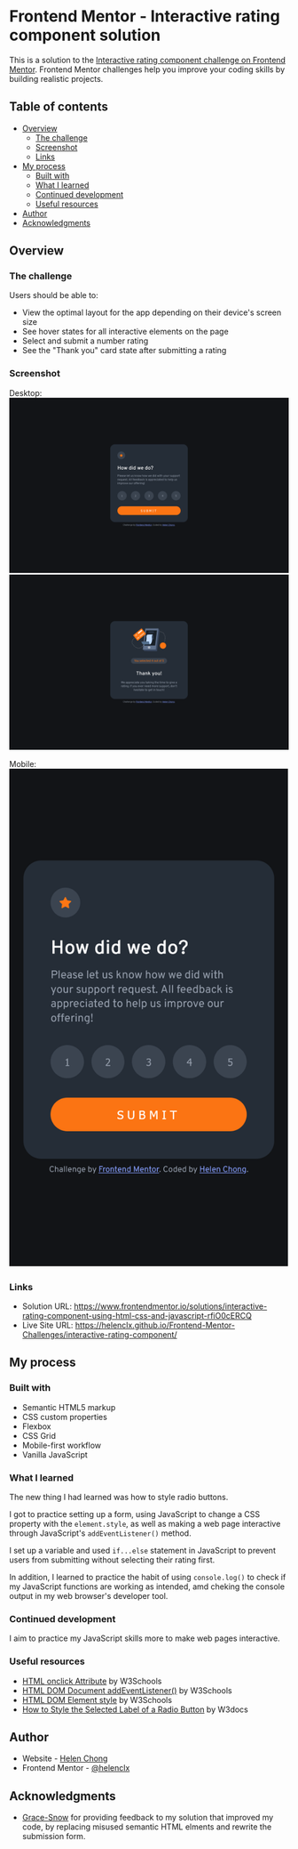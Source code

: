 # Frontend Mentor - Interactive rating component solution

This is a solution to the [Interactive rating component challenge on Frontend Mentor](https://www.frontendmentor.io/challenges/interactive-rating-component-koxpeBUmI). Frontend Mentor challenges help you improve your coding skills by building realistic projects. 

## Table of contents

- [Overview](#overview)
  - [The challenge](#the-challenge)
  - [Screenshot](#screenshot)
  - [Links](#links)
- [My process](#my-process)
  - [Built with](#built-with)
  - [What I learned](#what-i-learned)
  - [Continued development](#continued-development)
  - [Useful resources](#useful-resources)
- [Author](#author)
- [Acknowledgments](#acknowledgments)

## Overview

### The challenge

Users should be able to:

- View the optimal layout for the app depending on their device's screen size
- See hover states for all interactive elements on the page
- Select and submit a number rating
- See the "Thank you" card state after submitting a rating

### Screenshot

Desktop:  
![](./screenshot-desktop.png)
![](./screenshot-desktop-2.png)

Mobile:  
![](./screenshot-mobile.png)

### Links

- Solution URL: https://www.frontendmentor.io/solutions/interactive-rating-component-using-html-css-and-javascript-rfiO0cERCQ
- Live Site URL: https://helenclx.github.io/Frontend-Mentor-Challenges/interactive-rating-component/

## My process

### Built with

- Semantic HTML5 markup
- CSS custom properties
- Flexbox
- CSS Grid
- Mobile-first workflow
- Vanilla JavaScript

### What I learned

The new thing I had learned was how to style radio buttons.

I got to practice setting up a form, using JavaScript to change a CSS property with the `element.style`, as well as making a web page interactive through JavaScript's `addEventListener()` method.

I set up a variable and used `if...else` statement in JavaScript to prevent users from submitting without selecting their rating first.

In addition, I learned to practice the habit of using `console.log()` to check if my JavaScript functions are working as intended, amd cheking the console output in my web browser's developer tool.

### Continued development

I aim to practice my JavaScript skills more to make web pages interactive.

### Useful resources

- [HTML onclick Attribute](https://www.w3schools.com/Tags/att_onclick.asp) by W3Schools
- [HTML DOM Document addEventListener()](https://www.w3schools.com/jsref/met_document_addeventlistener.asp) by W3Schools
- [HTML DOM Element style](https://www.w3schools.com/jsref/prop_html_style.asp) by W3Schools
- [How to Style the Selected Label of a Radio Button](https://www.w3docs.com/snippets/css/how-to-style-the-selected-label-of-a-radio-button.html) by W3docs

## Author

- Website - [Helen Chong](https://helenclx.github.io/)
- Frontend Mentor - [@helenclx](https://www.frontendmentor.io/profile/helenclx)

## Acknowledgments

- [Grace-Snow](https://fedmentor.dev/) for providing feedback to my solution that improved my code, by replacing misused semantic HTML elments and rewrite the submission form.